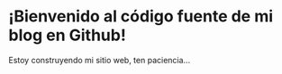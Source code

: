 # ¡Bienvenido al código fuente de mi blog en Github!
Estoy construyendo mi sitio web, ten paciencia...
